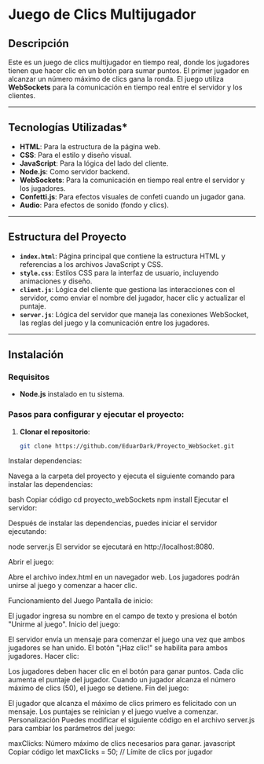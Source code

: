 # Juego de Clics Multijugador

## Descripción

Este es un juego de clics multijugador en tiempo real, donde los jugadores tienen que hacer clic en un botón para sumar puntos. El primer jugador en alcanzar un número máximo de clics gana la ronda. El juego utiliza **WebSockets** para la comunicación en tiempo real entre el servidor y los clientes.

---

## Tecnologías Utilizadas*

- **HTML**: Para la estructura de la página web.
- **CSS**: Para el estilo y diseño visual.
- **JavaScript**: Para la lógica del lado del cliente.
- **Node.js**: Como servidor backend.
- **WebSockets**: Para la comunicación en tiempo real entre el servidor y los jugadores.
- **Confetti.js**: Para efectos visuales de confeti cuando un jugador gana.
- **Audio**: Para efectos de sonido (fondo y clics).

---

## Estructura del Proyecto

- **`index.html`**: Página principal que contiene la estructura HTML y referencias a los archivos JavaScript y CSS.
- **`style.css`**: Estilos CSS para la interfaz de usuario, incluyendo animaciones y diseño.
- **`client.js`**: Lógica del cliente que gestiona las interacciones con el servidor, como enviar el nombre del jugador, hacer clic y actualizar el puntaje.
- **`server.js`**: Lógica del servidor que maneja las conexiones WebSocket, las reglas del juego y la comunicación entre los jugadores.

---

## Instalación

### Requisitos

- **Node.js** instalado en tu sistema.

### Pasos para configurar y ejecutar el proyecto:

1. **Clonar el repositorio**:

   ```bash
   git clone https://github.com/EduarDark/Proyecto_WebSocket.git
Instalar dependencias:

Navega a la carpeta del proyecto y ejecuta el siguiente comando para instalar las dependencias:

bash
Copiar código
cd proyecto_webSockets
npm install
Ejecutar el servidor:

Después de instalar las dependencias, puedes iniciar el servidor ejecutando:

node server.js
El servidor se ejecutará en http://localhost:8080.

Abrir el juego:

Abre el archivo index.html en un navegador web. Los jugadores podrán unirse al juego y comenzar a hacer clic.

Funcionamiento del Juego
Pantalla de inicio:

El jugador ingresa su nombre en el campo de texto y presiona el botón "Unirme al juego".
Inicio del juego:

El servidor envía un mensaje para comenzar el juego una vez que ambos jugadores se han unido.
El botón "¡Haz clic!" se habilita para ambos jugadores.
Hacer clic:

Los jugadores deben hacer clic en el botón para ganar puntos.
Cada clic aumenta el puntaje del jugador.
Cuando un jugador alcanza el número máximo de clics (50), el juego se detiene.
Fin del juego:

El jugador que alcanza el máximo de clics primero es felicitado con un mensaje.
Los puntajes se reinician y el juego vuelve a comenzar.
Personalización
Puedes modificar el siguiente código en el archivo server.js para cambiar los parámetros del juego:

maxClicks: Número máximo de clics necesarios para ganar.
javascript
Copiar código
let maxClicks = 50; // Límite de clics por jugador

